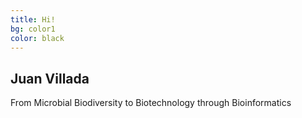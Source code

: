 ```yaml
---
title: Hi!
bg: color1
color: black
---
```


## Juan Villada
 From Microbial Biodiversity to Biotechnology through Bioinformatics
